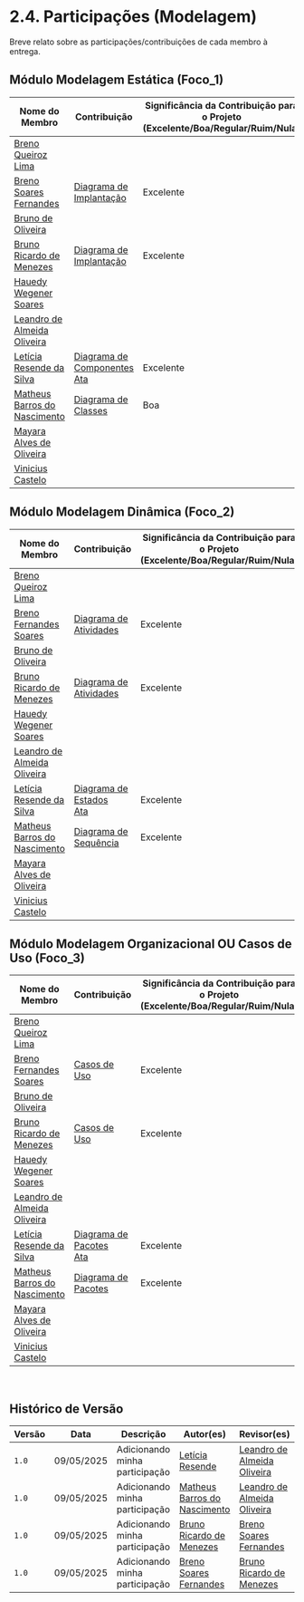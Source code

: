 # 2.4. Participações (Modelagem)

Breve relato sobre as participações/contribuições de cada membro à entrega. 

## Módulo Modelagem Estática (Foco_1)


| Nome do Membro                                                         | Contribuição                                             | Significância da Contribuição para o Projeto (Excelente/Boa/Regular/Ruim/Nula) |
| ---------------------------------------------------------------------- | -------------------------------------------------------- | ------------------------------------------------------------------------------ |
| [Breno Queiroz Lima](https://github.com/brenob6)   |  |  |
| [Breno Soares Fernandes](https://github.com/brenofrds) | <a href="https://unbarqdsw2025-1-turma01.github.io/2025.1-T01-_G4_QuemFazNiver_GostaDe_Entrega_02/#/Modelagem/2.1.3.DiagramaImplantacao">Diagrama de Implantação</a> | Excelente |
| [Bruno de Oliveira](https://github.com/BrunoOLiveirax)  |   | |
| [Bruno Ricardo de Menezes](https://github.com/EhOBruno) | <a href="https://unbarqdsw2025-1-turma01.github.io/2025.1-T01-_G4_QuemFazNiver_GostaDe_Entrega_02/#/Modelagem/2.1.3.DiagramaImplantacao">Diagrama de Implantação</a> | Excelente |
| [Hauedy Wegener Soares](https://github.com/HauedyWS)      |  |          |   
| [Leandro de Almeida Oliveira](https://github.com/leomitx10)          |  |   |
| [Letícia Resende da Silva ](https://github.com/LeticiaResende23) |<a href="https://unbarqdsw2025-1-turma01.github.io/2025.1-T01-_G4_QuemFazNiver_GostaDe_Entrega_02/#/Modelagem/2.1.2.DiagramaComponentes">Diagrama de Componentes</a> <br> <a href="https://unbarqdsw2025-1-turma01.github.io/2025.1-T01-_G4_QuemFazNiver_GostaDe_Entrega_02/#/Modelagem/2.5.1.reuniao1">Ata</a>  | Excelente |
| [Matheus Barros do Nascimento](https://github.com/Ninja-Haiyai)      |  <a href="https://unbarqdsw2025-1-turma01.github.io/2025.1-T01-_G4_QuemFazNiver_GostaDe_Entrega_02/#/Modelagem/2.1.1.DiagramaClasse">Diagrama de Classes</a>      | Boa 
| [Mayara Alves de Oliveira](https://github.com/Mayara-tech)   |    |  |
| [Vinicius Castelo](https://github.com/Vini47)   |   |    |      


## Módulo Modelagem Dinâmica (Foco_2)

| Nome do Membro                                                         | Contribuição                                             | Significância da Contribuição para o Projeto (Excelente/Boa/Regular/Ruim/Nula) |
| ---------------------------------------------------------------------- | -------------------------------------------------------- | ------------------------------------------------------------------------------ |
| [Breno Queiroz Lima](https://github.com/brenob6)   |  |  |
| [Breno Fernandes Soares](https://github.com/brenofrds) | <a href="https://unbarqdsw2025-1-turma01.github.io/2025.1-T01-_G4_QuemFazNiver_GostaDe_Entrega_02/#/Modelagem/2.2.2.DiagramaAtividades">Diagrama de Atividades</a> | Excelente |
| [Bruno de Oliveira](https://github.com/BrunoOLiveirax)  |   | |
| [Bruno Ricardo de Menezes](https://github.com/EhOBruno) | <a href="https://unbarqdsw2025-1-turma01.github.io/2025.1-T01-_G4_QuemFazNiver_GostaDe_Entrega_02/#/Modelagem/2.2.2.DiagramaAtividades">Diagrama de Atividades</a> | Excelente |
| [Hauedy Wegener Soares](https://github.com/HauedyWS)      |  |          |   
| [Leandro de Almeida Oliveira](https://github.com/leomitx10)          |  |   |
| [Letícia Resende da Silva ](https://github.com/LeticiaResende23) | <a href="https://unbarqdsw2025-1-turma01.github.io/2025.1-T01-_G4_QuemFazNiver_GostaDe_Entrega_02/#/Modelagem/2.2.4.DiagramaEstados">Diagrama de Estados</a> <br> <a href="https://unbarqdsw2025-1-turma01.github.io/2025.1-T01-_G4_QuemFazNiver_GostaDe_Entrega_02/#/Modelagem/2.5.1.reuniao1">Ata</a>    | Excelente  |
| [Matheus Barros do Nascimento](https://github.com/Ninja-Haiyai)      |   <a href="https://unbarqdsw2025-1-turma01.github.io/2025.1-T01-_G4_QuemFazNiver_GostaDe_Entrega_02/#/Modelagem/2.2.1.DiagramaSequencia">Diagrama de Sequência</a>      | Excelente
| [Mayara Alves de Oliveira](https://github.com/Mayara-tech)   |    |  |
| [Vinicius Castelo](https://github.com/Vini47)   |   |    |    


## Módulo Modelagem Organizacional OU Casos de Uso (Foco_3)
| Nome do Membro                                                         | Contribuição                                             | Significância da Contribuição para o Projeto (Excelente/Boa/Regular/Ruim/Nula) |
| ---------------------------------------------------------------------- | -------------------------------------------------------- | ------------------------------------------------------------------------------ |
| [Breno Queiroz Lima](https://github.com/brenob6)   |  |  |
| [Breno Fernandes Soares](https://github.com/brenofrds) |  <a href="https://unbarqdsw2025-1-turma01.github.io/2025.1-T01-_G4_QuemFazNiver_GostaDe_Entrega_02/#/Modelagem/2.3.2.DiagramaCasosdeUso">Casos de Uso</a> | Excelente |
| [Bruno de Oliveira](https://github.com/BrunoOLiveirax)  |   | |
| [Bruno Ricardo de Menezes](https://github.com/EhOBruno) | <a href="https://unbarqdsw2025-1-turma01.github.io/2025.1-T01-_G4_QuemFazNiver_GostaDe_Entrega_02/#/Modelagem/2.3.2.DiagramaCasosdeUso">Casos de Uso</a> | Excelente |
| [Hauedy Wegener Soares](https://github.com/HauedyWS)      |  |          |   
| [Leandro de Almeida Oliveira](https://github.com/leomitx10)          |  |   |
| [Letícia Resende da Silva ](https://github.com/LeticiaResende23) | <a href="https://unbarqdsw2025-1-turma01.github.io/2025.1-T01-_G4_QuemFazNiver_GostaDe_Entrega_02/#/Modelagem/2.3.1.DiagramaPacotes">Diagrama de Pacotes</a> <br> <a href="https://unbarqdsw2025-1-turma01.github.io/2025.1-T01-_G4_QuemFazNiver_GostaDe_Entrega_02/#/Modelagem/2.5.1.reuniao1">Ata</a>| Excelente  |
| [Matheus Barros do Nascimento](https://github.com/Ninja-Haiyai)      |   <a href="https://unbarqdsw2025-1-turma01.github.io/2025.1-T01-_G4_QuemFazNiver_GostaDe_Entrega_02/#/Modelagem/2.3.1.DiagramaPacotes">Diagrama de Pacotes</a> |  Excelente    |
| [Mayara Alves de Oliveira](https://github.com/Mayara-tech)   |    |  |
| [Vinicius Castelo](https://github.com/Vini47)   |   |    |    


<br>

## **Histórico de Versão**

| Versão | Data | Descrição | Autor(es) | Revisor(es) |
| ------ | ---- | --------- | --------- | ---------- |
| `1.0`  | 09/05/2025 | Adicionando minha participação |[Letícia Resende](https://github.com/LeticiaResende23) |[Leandro de Almeida Oliveira](https://github.com/leomitx10)|
| `1.0`  | 09/05/2025 | Adicionando minha participação |[Matheus Barros do Nascimento](https://github.com/Ninja-Haiyai) |[Leandro de Almeida Oliveira](https://github.com/leomitx10)|
| `1.0`  | 09/05/2025 | Adicionando minha participação | [Bruno Ricardo de Menezes ](https://github.com/EhOBruno) | [Breno Soares Fernandes](https://github.com/brenofrds) |
| `1.0`  | 09/05/2025 | Adicionando minha participação | [Breno Soares Fernandes](https://github.com/brenofrds) | [Bruno Ricardo de Menezes ](https://github.com/EhOBruno) |